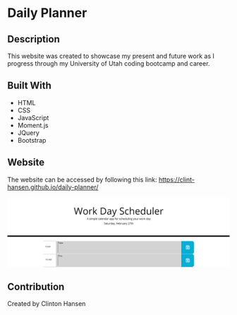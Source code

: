 # Daily Planner

## Description
This website was created to showcase my present and future work as I progress through my University of Utah coding bootcamp and career.


## Built With

* HTML
* CSS
* JavaScript
* Moment.js
* JQuery
* Bootstrap


## Website
The website can be accessed by following this link: https://clint-hansen.github.io/daily-planner/

![Website Homepage](https://github.com/Clint-Hansen/daily-planner/blob/main/assets/images/planner.PNG?raw=true)


## Contribution
Created by Clinton Hansen
